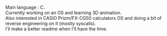 Main language : C. \
Currently working on an OS and learning 3D animation. \
Also interested in CASIO Prizm/FX-CG50 calculators OS and doing a bit of reverse engineering on it (mostly syscalls). \
I'll make a better readme when I'll have the time.